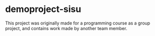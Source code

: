 # demoproject-sisu
This project was originally made for a programming course as a group project, and contains work made by another team member. 
